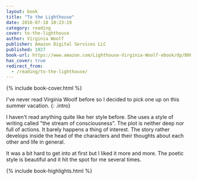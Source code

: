 ```yaml
---
layout: book
title: "To the Lighthouse"
date: 2016-07-18 10:23:19
category: reading
cover: to-the-lighthouse
author: Virginia Woolf
publisher: Amazon Digital Services LLC
published: 1927
book-url: https://www.amazon.com/Lighthouse-Virginia-Woolf-ebook/dp/B00DHT1F2I
has_cover: true
redirect_from:
  - /reading/to-the-lighthouse/
---
```

{% include book-cover.html %}

I've never read Virginia Woolf before so I decided to pick one up on this summer vacation.
{: .intro}

I haven't read anything quite like her style before. She uses a style of writing called "the stream of consciousness". The plot is neither deep nor full of actions. It barely happens a thing of interest. The story rather develops inside the head of the characters and their thoughts about each other and life in general.

It was a bit hard to get into at first but I liked it more and more. The poetic style is beautiful and it hit the spot for me several times.

{% include book-highlights.html %}
